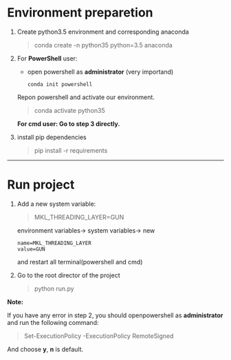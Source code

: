 # Environment preparetion

1. Create python3.5 environment and corresponding anaconda
    > conda create -n python35 python=3.5 anaconda
<!-- 2. install conda dependencies
    > conda install --yes --file requirements_conda.txt -->
2. For **PowerShell** user:
    - open powershell as **administrator** (very importand)
        ```shell
        conda init powershell
        ```
    Repon powershell and activate our environment.
    > conda activate python35
    
    **For cmd user: Go to step 3 directly.**
3. install pip dependencies
    > pip install -r requirements
---

# Run project

1. Add a new system variable:

    > MKL_THREADING_LAYER=GUN

    environment variables-> system variables-> new

    ```
    name=MKL_THREADING_LAYER
    value=GUN
    ```
    and restart all terminal(powershell and cmd) 
2. Go to the root director of the project
    > python run.py

**Note:**

If you have any error in step 2, you should openpowershell as **administrator** and run the following command:
> Set-ExecutionPolicy -ExecutionPolicy RemoteSigned

And choose **y**, **n** is default.
